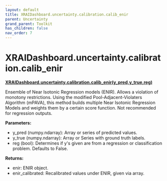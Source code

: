 ```yaml
---
layout: default
title: XRAIDashboard.uncertainty.calibration.calib_enir
parent: Uncertainty
grand_parent: Toolkit
has_children: false
nav_order: 7
---
```


# XRAIDashboard.uncertainty.calibration.calib_enir
**[XRAIDashboard.uncertainty.calibration.calib_enir(y_pred,y_true,reg)](https://github.com/gaberamolete/XRAIDashboard/blob/main/uncertainty/calibration.py)**


Ensemble of Near Isotonic Regression models (ENIR). Allows a violation of monotony restrictions. Using the modified Pool-Adjacent-Violaters Algorithm (mPAVA), this method builds multiple Near Isotonic Regression Models and weights them by a certain score function. Not recommended for regression outputs.


**Parameters:**
- y_pred (numpy.ndarray): Array or series of predicted values.
- y_true (numpy.ndarray): Array or Series with ground truth labels.
- reg (bool): Determines if y's given are from a regression or classification problem. Defaults to False.

**Returns:**
- enir: ENIR object.
- enir_calibrated: Recalibrated values under ENIR, given via array.
